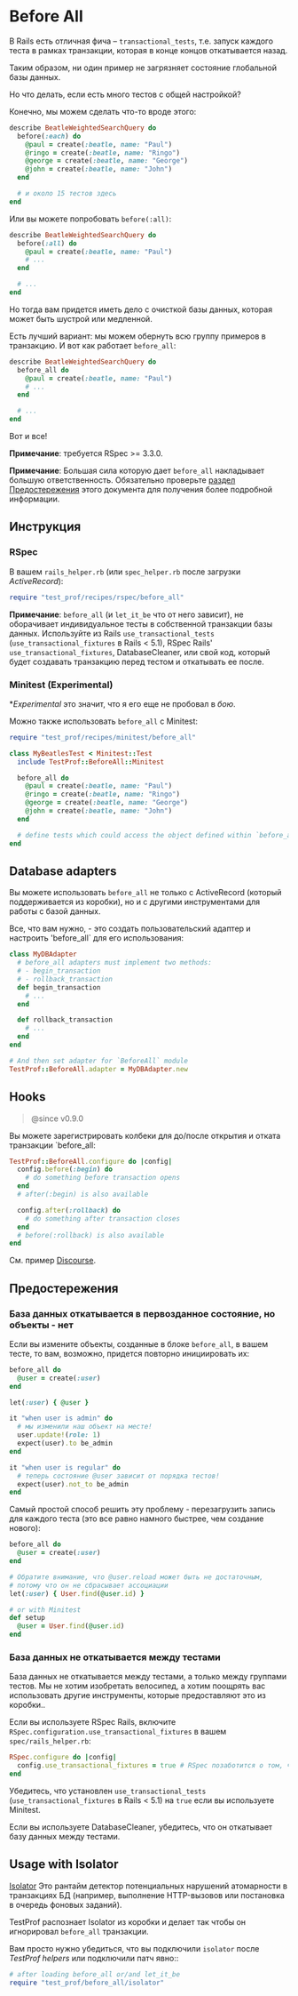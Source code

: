 # Before All

В Rails есть отличная фича – `transactional_tests`, т.е. запуск каждого теста в рамках транзакции, которая в конце концов откатывается назад.

Таким образом, ни один пример не загрязняет состояние глобальной базы данных.

Но что делать, если есть много тестов с общей настройкой?

Конечно, мы можем сделать что-то вроде этого:

```ruby
describe BeatleWeightedSearchQuery do
  before(:each) do
    @paul = create(:beatle, name: "Paul")
    @ringo = create(:beatle, name: "Ringo")
    @george = create(:beatle, name: "George")
    @john = create(:beatle, name: "John")
  end

  # и около 15 тестов здесь
end
```

Или вы можете попробовать `before(:all)`:

```ruby
describe BeatleWeightedSearchQuery do
  before(:all) do
    @paul = create(:beatle, name: "Paul")
    # ...
  end

  # ...
end
```

Но тогда вам придется иметь дело с очисткой базы данных, которая может быть шустрой или медленной.

Есть лучший вариант: мы можем обернуть всю группу примеров в транзакцию.
И вот как работает `before_all`:

```ruby
describe BeatleWeightedSearchQuery do
  before_all do
    @paul = create(:beatle, name: "Paul")
    # ...
  end

  # ...
end
```

Вот и все!

**Примечание**: требуется RSpec >= 3.3.0.

**Примечание**: Большая сила которую дает `before_all` накладывает большую ответственность.
Обязательно проверьте [раздел Предостережения](#caveats) этого документа для получения более подробной информации.

## Инструкция

### RSpec

В вашем `rails_helper.rb` (или `spec_helper.rb` после загрузки *ActiveRecord*):

```ruby
require "test_prof/recipes/rspec/before_all"
```

**Примечание**: `before_all` (и `let_it_be` что от него зависит), не оборачивает индивидуальное
тесты в собственной транзакции базы данных. Используйте из Rails `use_transactional_tests`
(`use_transactional_fixtures` в Rails < 5.1), RSpec Rails' `use_transactional_fixtures`,
DatabaseCleaner, или свой код, который будет создавать транзакцию перед тестом и откатывать ее после.

### Minitest (Experimental)

\*_Experimental_ это значит, что я его еще не пробовал в _бою_.

Можно также использовать `before_all` с Minitest:

```ruby
require "test_prof/recipes/minitest/before_all"

class MyBeatlesTest < Minitest::Test
  include TestProf::BeforeAll::Minitest

  before_all do
    @paul = create(:beatle, name: "Paul")
    @ringo = create(:beatle, name: "Ringo")
    @george = create(:beatle, name: "George")
    @john = create(:beatle, name: "John")
  end

  # define tests which could access the object defined within `before_all`
end
```

## Database adapters

Вы можете использовать `before_all` не только с ActiveRecord (который поддерживается из коробки), но и с другими инструментами для работы с базой данных.

Все, что вам нужно, - это создать пользовательский адаптер и настроить 'before_all` для его использования:

```ruby
class MyDBAdapter
  # before_all adapters must implement two methods:
  # - begin_transaction
  # - rollback_transaction
  def begin_transaction
    # ...
  end

  def rollback_transaction
    # ...
  end
end

# And then set adapter for `BeforeAll` module
TestProf::BeforeAll.adapter = MyDBAdapter.new
```

## Hooks

> @since v0.9.0

Вы можете зарегистрировать колбеки для до/после открытия и отката транзакции `before_all:

```ruby
TestProf::BeforeAll.configure do |config|
  config.before(:begin) do
    # do something before transaction opens
  end
  # after(:begin) is also available

  config.after(:rollback) do
    # do something after transaction closes
  end
  # before(:rollback) is also available
end
```

См. пример [Discourse](https://github.com/discourse/discourse/blob/4a1755b78092d198680c2fe8f402f236f476e132/spec/rails_helper.rb#L81-L141).

## Предостережения

### База данных откатывается в первозданное состояние, но объекты - нет

Если вы измените объекты, созданные в блоке `before_all`, в вашем тесте, то вам, возможно, придется повторно инициировать их:

```ruby
before_all do
  @user = create(:user)
end

let(:user) { @user }

it "when user is admin" do
  # мы изменили наш объект на месте!
  user.update!(role: 1)
  expect(user).to be_admin
end

it "when user is regular" do
  # теперь состояние @user зависит от порядка тестов!
  expect(user).not_to be_admin
end
```

Самый простой способ решить эту проблему - перезагрузить запись для каждого теста (это все равно намного быстрее, чем создание нового):

```ruby
before_all do
  @user = create(:user)
end

# Обратите внимание, что @user.reload может быть не достаточным,
# потому что он не сбрасывает ассоциации
let(:user) { User.find(@user.id) }

# or with Minitest
def setup
  @user = User.find(@user.id)
end
```

### База данных не откатывается между тестами

База данных не откатывается между тестами, а только между группами тестов.
Мы не хотим изобретать велосипед, а хотим поощрять вас использовать другие инструменты, которые
предоставляют это из коробки..

Если вы используете RSpec Rails, включите `RSpec.configuration.use_transactional_fixtures` в вашем `spec/rails_helper.rb`:

```ruby
RSpec.configure do |config|
  config.use_transactional_fixtures = true # RSpec позаботится о том, чтобы использовать `use_transactional_tests` or `use_transactional_fixtures` в зависимости от вашей версии Rails
end
```

Убедитесь, что установлен `use_transactional_tests` (`use_transactional_fixtures` в Rails < 5.1) на `true` если вы используете Minitest.

Если вы используете DatabaseCleaner, убедитесь, что он откатывает базу данных между тестами.

## Usage with Isolator

[Isolator](https://github.com/palkan/isolator) Это рантайм детектор потенциальных нарушений атомарности в транзакциях БД (например, выполнение HTTP-вызовов или постановка в очередь фоновых заданий).

TestProf распознает Isolator из коробки и делает так чтобы он игнорировал `before_all` транзакции.

Вам просто нужно убедиться, что вы подключили `isolator` после _TestProf helpers_ или подключили патч явно::

```ruby
# after loading before_all or/and let_it_be
require "test_prof/before_all/isolator"
```